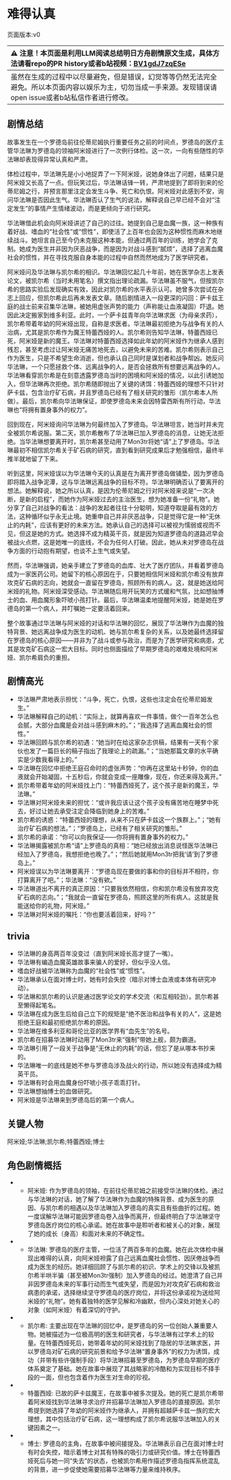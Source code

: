 # 难得认真
页面版本:v0
 

| :warning: 注意！本页面是利用LLM阅读总结明日方舟剧情原文生成，具体方法请看repo的PR history或者b站视频：[BV1gdJ7zqESe](https://www.bilibili.com/video/BV1gdJ7zqESe/)         |
|:----------------------------|
| 虽然在生成的过程中以尽量避免，但是错误，幻觉等等仍然无法完全避免。所以本页面内容以娱乐为主，切勿当成一手来源。发现错误请open issue或者b站私信作者进行修改。|



## 剧情总结
故事发生在一个罗德岛前往伦蒂尼姆执行重要任务之前的时间点，罗德岛的医疗主管华法琳为罗德岛的领袖阿米娅进行了一次例行体检。这一次，一向有些随性的华法琳却表现得异常认真和严肃。

体检过程中，华法琳先是小小地捉弄了一下阿米娅，说她身体出了问题，结果只是阿米娅又长高了一点。但玩笑过后，华法琳话锋一转，严肃地提到了即将到来的伦蒂尼姆之行，并预言那里注定会发生斗争、死亡和仇恨。阿米娅对此感到不安，询问华法琳是否因此生气。华法琳否认了生气的说法，解释说自己早已经不会对“注定发生”的事情产生情绪波动，而是更倾向于进行研究。

华法琳借此机会向阿米娅讲述了自己的过往。她提到自己是血魔一族，这一种族有着好战、嗜血的“社会性”或“惯性”，即使活了上百年也会因为这种惯性而麻木地继续战斗。她坦言自己至今仍未克服这种本能，但通过两百年的训练，她学会了克制。她成为医生并非因为厌恶战争，而是因为对战斗感到“腻烦”，选择了逃离血魔社会的惯性，并在寻找克服自身本能的过程中自然而然地成为了医学研究者。

阿米娅问及华法琳与凯尔希的相识。华法琳回忆起几十年前，她在医学杂志上发表论文，被凯尔希（当时未用笔名）撰文指出理论疏漏。华法琳虽不服气，但按凯尔希的思路实验后发现确实有效，因此对凯尔希的水平表示认可。她曾多次尝试在杂志上回应，但凯尔希此后再未发表文章。随后剧情进入一段更深的闪回：萨卡兹王庭的战士前来召集华法琳，被她用虚张声势的能力（声称能让血液凝固）吓退。她因此决定搬家到维多利亚。此时，一个萨卡兹青年向华法琳求医（为母亲求药），凯尔希带着年幼的阿米娅出现，自称是求医者。华法琳最初拒绝为与战争有关的人治病，尤其是凯尔希作为魔王特蕾西娅的人。凯尔希则告知华法琳，特蕾西娅已死，阿米娅是新的魔王。华法琳对特蕾西娅选择如此年幼的阿米娅作为继承人感到残忍，甚至考虑过让阿米娅无痛苦地死去，以避免未来的苦难。凯尔希则表示自己作为医生，只是不希望生命消逝，但也承认自己同时是谋划者和战争帮凶。她反问华法琳，一个只愿拯救个体、远离战争的人，是否会拯救所有想要远离战争的人。华法琳看穿凯尔希是在刻意透露罗德岛当时的困境和阿米娅的情况，以此引诱她加入，但华法琳再次拒绝。凯尔希随即抛出了关键的诱饵：特蕾西娅的理想不只针对萨卡兹，包含治疗矿石病，并且罗德岛已经有了相关研究的雏形（凯尔希本人所做）。最后，凯尔希向华法琳保证，即使罗德岛未来会因特雷西斯有所行动，华法琳也“将拥有置身事外的权力”。

回到现在，阿米娅询问华法琳为何最终加入了罗德岛。华法琳坦言，她当时并未完全被凯尔希说服。第二天，凯尔希散布了华法琳已加入罗德岛的消息，让她无法拒绝。当华法琳想要离开时，凯尔希甚至动用了Mon3tr将她“请”上了罗德岛。华法琳最初不相信凯尔希关于矿石病的研究，直到看到研究成果后才勉强相信，最终半推半就地留了下来。

听到这里，阿米娅误以为华法琳今天的认真是在为离开罗德岛做铺垫，因为罗德岛即将踏入战争泥潭，这与华法琳远离战争的目标不符。华法琳明确否认了要离开的想法。她解释说，她之所以认真，是因为伦蒂尼姆之行对阿米娅来说是“一次决断，是新的启程”，而她作为阿米娅过去的主治医生，想为她准备一份“礼物”。她分享了自己对战争的看法：战争的发起者往往十分聪明，知道夺取是最有效的方法，这种循环似乎永无止境。她重申自己并非厌恶战争，只是觉得它是一种“无休止的内耗”，应该有更好的未来方法。她承认自己的选择可以被视为懦弱或视而不见，但这是她的方式。她选择不成为精英干员，就是因为知道罗德岛的道路迟早会被战火点燃，这是她唯一的底线，不会为任何人打破。因此，她从未对罗德岛在战争方面的行动抱有期望，也谈不上生气或失望。

然而，华法琳强调，她亲手建立了罗德岛的血库、壮大了医疗团队，并看着罗德岛成为一家医药公司。她留下的核心原因在于，只要她相信阿米娅和凯尔希没有放弃攻克矿石病的志向，她就会一直留在罗德岛，照顾所有的病人。这，就是她送给阿米娅的礼物。阿米娅深受感动。华法琳随后用开玩笑的方式缓和气氛，比如想抽博士的血、用血魔形象吓唬小孩打针。最后，华法琳温柔地提醒阿米娅，她是她在罗德岛的第一个病人，并叮嘱她一定要活着回来。

整个故事通过华法琳与阿米娅的对话和华法琳的回忆，展现了华法琳作为血魔的独特背景、她远离战争成为医生的动机、她与凯尔希复杂的关系，以及她最终选择留在罗德岛的核心原因——并非为了战斗或参与政治，而是为了医学研究和病患，尤其是攻克矿石病这一宏大目标。同时也侧面描绘了早期罗德岛的艰难处境和阿米娅、凯尔希肩负的重担。
## 剧情高光
*   华法琳严肃地表示担忧：“斗争，死亡，仇恨，这些也注定会在伦蒂尼姆发生。”
*   华法琳解释自己的动机：“实际上，就算再喜欢一件事情，做个一百年怎么也会腻，大部分血魔是会对战斗感到麻木的。”；“我选择了逃离血魔社会的惯性。”
*   华法琳回顾与凯尔希的初遇：“她当时在给这家杂志供稿，结果有一天有个家伙也发了一篇巨长的稿子指出了我理论上的疏漏。”；“当她那篇文章的水平确实是少数我看得上的。”
*   华法琳在回忆中拒绝王庭召命时的虚张声势：“你再在这里站十秒钟，你的血液就会开始凝固，十五秒后，你就会变成一座雕像，现在，你还来得及离开。”
*   凯尔希带着年幼的阿米娅找上门：“特蕾西娅死了，这个孩子是新的魔王，华法琳。”
*   华法琳对阿米娅未来的担忧：“或许我应该让这个孩子没有痛苦地在睡梦中死去，好过让她去承受注定会降临到她身上的苦难。”
*   凯尔希的诱惑：“特蕾西娅的理想，从来不只在萨卡兹这一个族群上。”；“她有治疗矿石病的想法。”；“罗德岛上，已经有了相关研究的雏形。”
*   凯尔希的承诺：“你可以向我保证——你将拥有置身事外的权力。”
*   华法琳揭露被凯尔希“请”上罗德岛的真相：“她已经放出消息说怪医华法琳已经加入了罗德岛，我想拒绝也晚了。”；“然后她就用Mon3tr把我‘请’到了罗德岛上。”
*   阿米娅误以为华法琳要离开：“罗德岛现在要做的事和你的目标并不相符，你打算离开了吧。”；华法琳：“没有欸。”
*   华法琳道出不离开的真正原因：“只要我依然相信，你和凯尔希没有放弃攻克矿石病的志向。”；“我就会一直留在罗德岛，照顾这里的所有病人。这就是我能送给你的礼物，阿米娅。”
*   华法琳对阿米娅的嘱托：“你也要活着回来，好吗？”
## trivia
*   华法琳的身高两百年没变过（直到阿米娅长高才提了一嘴）。
*   华法琳有编造血魔英雄故事来骗人的爱好，但似乎没人信。
*   嗜血好战被华法琳称为血魔的“社会性”或“惯性”。
*   华法琳承认在面对博士时，她有时会失控（暗示对博士血液或本体有研究冲动）。
*   华法琳和凯尔希的认识是通过医学论文的学术交流（和互相较劲）。凯尔希甚至懒得起笔名。
*   华法琳在成为医生后给自己立下的规矩是“绝不医治和战争有关的人”，这是她拒绝王庭和最初拒绝凯尔希的原因。
*   华法琳在维多利亚和哥伦比亚的医学界有“血先生”的名号。
*   凯尔希在招募华法琳时动用了Mon3tr来“强制”带她上舰，颇为霸道。
*   华法琳引用了一段关于战争是“无休止的内耗”的话，但忘了是从哪本书抄来的。
*   华法琳唯一的底线是她不参与罗德岛涉及战火的行动，所以她没有选择成为精英干员。
*   华法琳有时会用血魔身份吓唬小孩子乖乖打针。
*   华法琳想抽博士的血做研究。
*   阿米娅是华法琳来到罗德岛后的第一个病人。
## 关键人物
阿米娅;华法琳;凯尔希;特蕾西娅;博士
## 角色剧情概括
-   *   阿米娅: 作为罗德岛的领袖，在前往伦蒂尼姆之前接受华法琳的体检。通过与华法琳的对话，她了解了华法琳作为血魔的特殊背景、成为医生的原因、与凯尔希的相遇以及华法琳加入罗德岛的真实且有些曲折的过程。她一度误解华法琳可能因罗德岛卷入战争而离开，但最终明白了华法琳坚守罗德岛医疗岗位的核心承诺。她在故事中是聆听者和被关心的对象，展现了她的成长（身高）和面对未来的不确定性。
-   *   华法琳: 罗德岛的医疗主管，一位活了两百多年的血魔。她在此次体检中展现出难得的认真，向阿米娅袒露了自己远离血魔社会惯性、因厌倦战争而成为医生的经历。她详细回顾了与凯尔希的初识、学术上的交锋以及被凯尔希半哄半骗（甚至被Mon3tr强制）加入罗德岛的经过。她澄清了自己并非因罗德岛未来的军事行动而生气或失望，而是因为对攻克矿石病和救治病患的承诺，选择继续坚守罗德岛的医疗岗位，并将这份承诺视为送给阿米娅的“礼物”。她有着独特的医学见解和冷幽默，但内心深处对她关心的对象（如阿米娅）有着深切的守护。
-   *   凯尔希: 主要出现在华法琳的回忆中，是罗德岛的另一位创始人兼重要人物。她被描述为一位极高明的医生和研究者，与华法琳有过学术上的较量。在特蕾西娅死后，她带着年幼的阿米娅找到了隐居的华法琳求医，并以罗德岛对矿石病的研究前景和给予华法琳“置身事外”的权力为诱饵，成功（并带有些许强制手段）将华法琳招募至罗德岛，为罗德岛早期的医疗体系奠定了基础。她在故事中展现了其战略家的冷酷和为实现目标不择手段的一面，但也包含着作为医生对生命的珍视。
-   *   特蕾西娅: 已故的萨卡兹魔王，在故事中被多次提及。她的死亡是凯尔希带着阿米娅找到华法琳寻求治疗并招募华法琳加入罗德岛的直接原因。凯尔希提到她选择了年幼的阿米娅作为继承人，并拥有超越萨卡兹一族的宏大理想，其中包括治疗矿石病，这一理想构成了凯尔希说服华法琳加入的关键因素之一。
-   *   博士: 罗德岛的主角，在故事中被间接提及。华法琳表示自己在面对博士时有时会失控，暗示着博士对其有特殊的吸引力或研究价值。博士在特蕾西娅死后与她一同“失去”的状态，也被凯尔希用作描述罗德岛指挥系统混乱的背景，进一步促使她需要招募华法琳等力量来维持秩序。